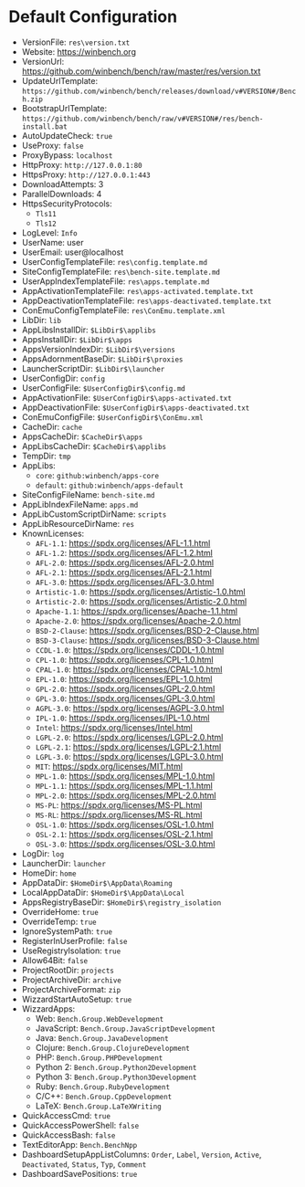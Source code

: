 # Default Configuration

* VersionFile: `res\version.txt`
* Website: <https://winbench.org>
* VersionUrl: <https://github.com/winbench/bench/raw/master/res/version.txt>
* UpdateUrlTemplate: `https://github.com/winbench/bench/releases/download/v#VERSION#/Bench.zip`
* BootstrapUrlTemplate: `https://github.com/winbench/bench/raw/v#VERSION#/res/bench-install.bat`
* AutoUpdateCheck: `true`
* UseProxy: `false`
* ProxyBypass: `localhost`
* HttpProxy: `http://127.0.0.1:80`
* HttpsProxy: `http://127.0.0.1:443`
* DownloadAttempts: 3
* ParallelDownloads: 4
* HttpsSecurityProtocols:
    + `Tls11`
    + `Tls12`
* LogLevel: `Info`
* UserName: user
* UserEmail: user@localhost
* UserConfigTemplateFile: `res\config.template.md`
* SiteConfigTemplateFile: `res\bench-site.template.md`
* UserAppIndexTemplateFile: `res\apps.template.md`
* AppActivationTemplateFile: `res\apps-activated.template.txt`
* AppDeactivationTemplateFile: `res\apps-deactivated.template.txt`
* ConEmuConfigTemplateFile: `res\ConEmu.template.xml`
* LibDir: `lib`
* AppLibsInstallDir: `$LibDir$\applibs`
* AppsInstallDir: `$LibDir$\apps`
* AppsVersionIndexDir: `$LibDir$\versions`
* AppsAdornmentBaseDir: `$LibDir$\proxies`
* LauncherScriptDir: `$LibDir$\launcher`
* UserConfigDir: `config`
* UserConfigFile: `$UserConfigDir$\config.md`
* AppActivationFile: `$UserConfigDir$\apps-activated.txt`
* AppDeactivationFile: `$UserConfigDir$\apps-deactivated.txt`
* ConEmuConfigFile: `$UserConfigDir$\ConEmu.xml`
* CacheDir: `cache`
* AppsCacheDir: `$CacheDir$\apps`
* AppLibsCacheDir: `$CacheDir$\applibs`
* TempDir: `tmp`
* AppLibs:
    + `core`: `github:winbench/apps-core`
    + `default`: `github:winbench/apps-default`
* SiteConfigFileName: `bench-site.md`
* AppLibIndexFileName: `apps.md`
* AppLibCustomScriptDirName: `scripts`
* AppLibResourceDirName: `res`
* KnownLicenses:
    + `AFL-1.1`: <https://spdx.org/licenses/AFL-1.1.html>
    + `AFL-1.2`: <https://spdx.org/licenses/AFL-1.2.html>
    + `AFL-2.0`: <https://spdx.org/licenses/AFL-2.0.html>
    + `AFL-2.1`: <https://spdx.org/licenses/AFL-2.1.html>
    + `AFL-3.0`: <https://spdx.org/licenses/AFL-3.0.html>
    + `Artistic-1.0`: <https://spdx.org/licenses/Artistic-1.0.html>
    + `Artistic-2.0`: <https://spdx.org/licenses/Artistic-2.0.html>
    + `Apache-1.1`: <https://spdx.org/licenses/Apache-1.1.html>
    + `Apache-2.0`: <https://spdx.org/licenses/Apache-2.0.html>
    + `BSD-2-Clause`: <https://spdx.org/licenses/BSD-2-Clause.html>
    + `BSD-3-Clause`: <https://spdx.org/licenses/BSD-3-Clause.html>
    + `CCDL-1.0`: <https://spdx.org/licenses/CDDL-1.0.html>
    + `CPL-1.0`: <https://spdx.org/licenses/CPL-1.0.html>
    + `CPAL-1.0`: <https://spdx.org/licenses/CPAL-1.0.html>
    + `EPL-1.0`: <https://spdx.org/licenses/EPL-1.0.html>
    + `GPL-2.0`: <https://spdx.org/licenses/GPL-2.0.html>
    + `GPL-3.0`: <https://spdx.org/licenses/GPL-3.0.html>
    + `AGPL-3.0`: <https://spdx.org/licenses/AGPL-3.0.html>
    + `IPL-1.0`: <https://spdx.org/licenses/IPL-1.0.html>
    + `Intel`: <https://spdx.org/licenses/Intel.html>
    + `LGPL-2.0`: <https://spdx.org/licenses/LGPL-2.0.html>
    + `LGPL-2.1`: <https://spdx.org/licenses/LGPL-2.1.html>
    + `LGPL-3.0`: <https://spdx.org/licenses/LGPL-3.0.html>
    + `MIT`: <https://spdx.org/licenses/MIT.html>
    + `MPL-1.0`: <https://spdx.org/licenses/MPL-1.0.html>
    + `MPL-1.1`: <https://spdx.org/licenses/MPL-1.1.html>
    + `MPL-2.0`: <https://spdx.org/licenses/MPL-2.0.html>
    + `MS-PL`: <https://spdx.org/licenses/MS-PL.html>
    + `MS-RL`: <https://spdx.org/licenses/MS-RL.html>
    + `OSL-1.0`: <https://spdx.org/licenses/OSL-1.0.html>
    + `OSL-2.1`: <https://spdx.org/licenses/OSL-2.1.html>
    + `OSL-3.0`: <https://spdx.org/licenses/OSL-3.0.html>
* LogDir: `log`
* LauncherDir: `launcher`
* HomeDir: `home`
* AppDataDir: `$HomeDir$\AppData\Roaming`
* LocalAppDataDir: `$HomeDir$\AppData\Local`
* AppsRegistryBaseDir: `$HomeDir$\registry_isolation`
* OverrideHome: `true`
* OverrideTemp: `true`
* IgnoreSystemPath: `true`
* RegisterInUserProfile: `false`
* UseRegistryIsolation: `true`
* Allow64Bit: `false`
* ProjectRootDir: `projects`
* ProjectArchiveDir: `archive`
* ProjectArchiveFormat: `zip`
* WizzardStartAutoSetup: `true`
* WizzardApps:
    + Web: `Bench.Group.WebDevelopment`
    + JavaScript: `Bench.Group.JavaScriptDevelopment`
    + Java: `Bench.Group.JavaDevelopment`
    + Clojure: `Bench.Group.ClojureDevelopment`
    + PHP: `Bench.Group.PHPDevelopment`
    + Python 2: `Bench.Group.Python2Development`
    + Python 3: `Bench.Group.Python3Development`
    + Ruby: `Bench.Group.RubyDevelopment`
    + C/C++: `Bench.Group.CppDevelopment`
    + LaTeX: `Bench.Group.LaTeXWriting`
* QuickAccessCmd: `true`
* QuickAccessPowerShell: `false`
* QuickAccessBash: `false`
* TextEditorApp: `Bench.BenchNpp`
* DashboardSetupAppListColumns: `Order`, `Label`, `Version`, `Active`, `Deactivated`, `Status`, `Typ`, `Comment`
* DashboardSavePositions: `true`
